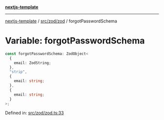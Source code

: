[**nextjs-template**](../../../../README.md)

---

[nextjs-template](../../../../README.md) / [src/zod/zod](../README.md) / forgotPasswordSchema

# Variable: forgotPasswordSchema

```ts
const forgotPasswordSchema: ZodObject<
  {
    email: ZodString;
  },
  "strip",
  {
    email: string;
  },
  {
    email: string;
  }
>;
```

Defined in: [src/zod/zod.ts:33](https://github.com/Its-Satyajit/nextjs-template/blob/a020f2e64682696d16eea8be5c54d400aa09764e/src/zod/zod.ts#L33)
